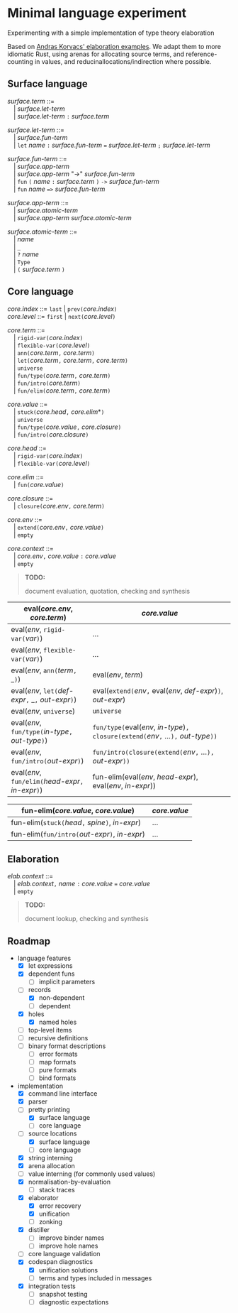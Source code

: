 # Minimal language experiment

Experimenting with a simple implementation of type theory elaboration

Based on [Andras Korvacs' elaboration examples][elaboration-zoo]. We adapt them
to more idiomatic Rust, using arenas for allocating source terms, and
reference-counting in values, and reducinallocations/indirection where possible.

[elaboration-zoo]: https://github.com/AndrasKovacs/elaboration-zoo/

## Surface language

_surface.term_ ::=\
&emsp;| _surface.let-term_\
&emsp;| _surface.let-term_ `:` _surface.term_

_surface.let-term_ ::=\
&emsp;| _surface.fun-term_\
&emsp;| `let` _name_ `:` _surface.fun-term_ `=` _surface.let-term_ `;` _surface.let-term_

_surface.fun-term_ ::=\
&emsp;| _surface.app-term_\
&emsp;| _surface.app-term_ "->" _surface.fun-term_\
&emsp;| `fun` `(` _name_ `:` _surface.term_ `)` `->` _surface.fun-term_\
&emsp;| `fun` _name_ `=>` _surface.fun-term_

_surface.app-term_ ::=\
&emsp;| _surface.atomic-term_\
&emsp;| _surface.app-term_ _surface.atomic-term_

_surface.atomic-term_ ::=\
&emsp;| _name_\
&emsp;| `_`\
&emsp;| `?` _name_\
&emsp;| `Type`\
&emsp;| `(` _surface.term_ `)`

## Core language

_core.index_ ::= `last` | `prev(`_core.index_`)`\
_core.level_ ::= `first` | `next(`_core.level_`)`

_core.term_ ::=\
&emsp;| `rigid-var(`_core.index_`)`\
&emsp;| `flexible-var(`_core.level_`)`\
&emsp;| `ann(`_core.term_`,` _core.term_`)`\
&emsp;| `let(`_core.term_`,` _core.term_`,` _core.term_`)`\
&emsp;| `universe`\
&emsp;| `fun/type(`_core.term_`,` _core.term_`)`\
&emsp;| `fun/intro(`_core.term_`)`\
&emsp;| `fun/elim(`_core.term_`,` _core.term_`)`

_core.value_ ::=\
&emsp;| `stuck(`_core.head_`,` _core.elim_*`)`\
&emsp;| `universe`\
&emsp;| `fun/type(`_core.value_`,` _core.closure_`)`\
&emsp;| `fun/intro(`_core.closure_`)`

_core.head_ ::=\
&emsp;| `rigid-var(`_core.index_`)`\
&emsp;| `flexible-var(`_core.level_`)`

_core.elim_ ::=\
&emsp;| `fun(`_core.value_`)`

_core.closure_ ::=\
&emsp;| `closure(`_core.env_`,` _core.term_`)`

_core.env_ ::=\
&emsp;| `extend(`_core.env_`,` _core.value_`)`\
&emsp;| `empty`

_core.context_ ::=\
&emsp;| _core.env_`,` _core.value_ `:` _core.value_\
&emsp;| `empty`

> **TODO:**
>
> document evaluation, quotation, checking and synthesis

| eval(_core.env_, _core.term_)                        | _core.value_
| ---------------------------------------------------- | -------------------------------------------
| eval(_env_, `rigid-var(`_var_`)`)                    | &hellip;
| eval(_env_, `flexible-var(`_var_`)`)                 | &hellip;
| eval(_env_, `ann(`_term_`,` \_`)`)                   | eval(_env_, _term_)
| eval(_env_, `let(`_def-expr_`,` \_`,` _out-expr_`)`) | eval(`extend(`_env_`,` eval(_env_, _def-expr_)`)`, _out-expr_)
| eval(_env_, `universe`)                              | `universe`
| eval(_env_, `fun/type(`_in-type_`,` _out-type_`)`)   | `fun/type(`eval(_env_, _in-type_)`,` `closure(extend(`_env_`,` &hellip;`),` _out-type_`))`
| eval(_env_, `fun/intro(`_out-expr_`)`)               | `fun/intro(closure(extend(`_env_`,` &hellip;`),` _out-expr_`))`
| eval(_env_, `fun/elim(`_head-expr_`,` _in-expr_`)`)  | fun-elim(eval(_env_, _head-expr_), eval(_env_, _in-expr_))

| fun-elim(_core.value_, _core.value_)              | _core.value_
| ------------------------------------------------- | -----------------------------------------
| fun-elim(`stuck(`_head_`,` _spine_`)`, _in-expr_) | &hellip;
| fun-elim(`fun/intro(`_out-expr_`)`, _in-expr_)    | &hellip;

## Elaboration

_elab.context_ ::=\
&emsp;| _elab.context_`,` _name_ `:` _core.value_ `=` _core.value_\
&emsp;| `empty`

> **TODO:**
>
> document lookup, checking and synthesis

## Roadmap

- language features
  - [x] let expressions
  - [x] dependent funs
    - [ ] implicit parameters
  - [ ] records
    - [x] non-dependent
    - [ ] dependent
  - [x] holes
    - [x] named holes
  - [ ] top-level items
  - [ ] recursive definitions
  - [ ] binary format descriptions
    - [ ] error formats
    - [ ] map formats
    - [ ] pure formats
    - [ ] bind formats
- implementation
  - [x] command line interface
  - [x] parser
  - [ ] pretty printing
    - [x] surface language
    - [ ] core language
  - [ ] source locations
    - [x] surface language
    - [ ] core language
  - [x] string interning
  - [x] arena allocation
  - [ ] value interning (for commonly used values)
  - [x] normalisation-by-evaluation
    - [ ] stack traces
  - [x] elaborator
    - [x] error recovery
    - [x] unification
    - [ ] zonking
  - [x] distiller
    - [ ] improve binder names
    - [ ] improve hole names
  - [ ] core language validation
  - [x] codespan diagnostics
    - [x] unification solutions
    - [ ] terms and types included in messages
  - [x] integration tests
    - [ ] snapshot testing
    - [ ] diagnostic expectations
